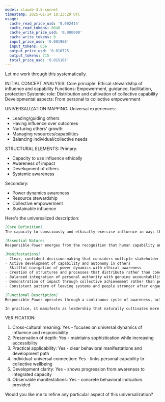 ```yaml
---
model: claude-3.5-sonnet
timestamp: 2025-01-14 18:23:29 UTC
usage:
  cache_read_price_usd: '0.002414'
  cache_read_tokens: 8046
  cache_write_price_usd: '0.000000'
  cache_write_tokens: 0
  input_price_usd: '0.001968'
  input_tokens: 656
  output_price_usd: '0.010725'
  output_tokens: 715
  total_price_usd: '0.015107'
---
```


Let me work through this systematically.

INITIAL CONCEPT ANALYSIS:
Core principle: Ethical stewardship of influence and capability
Functions: Empowerment, guidance, facilitation, protection
Systemic role: Distribution and cultivation of collective capability
Developmental aspects: From personal to collective empowerment

UNIVERSALIZATION MAPPING:
Universal experiences:
- Leading/guiding others
- Having influence over outcomes
- Nurturing others' growth
- Managing resources/capabilities
- Balancing individual/collective needs

STRUCTURAL ELEMENTS:
Primary:
- Capacity to use influence ethically
- Awareness of impact
- Development of others
- Systemic awareness

Secondary:
- Power dynamics awareness
- Resource stewardship
- Collective empowerment
- Sustainable influence

Here's the universalized description:

```markdown
[Core Definition]
The capacity to consciously and ethically exercise influence in ways that nurture collective flourishing, characterized by the skillful balance of personal capability with responsibility to others, while actively developing and distributing power rather than accumulating or hoarding it.

[Essential Nature]
Responsible Power emerges from the recognition that human capability and influence are not merely personal assets but relational resources that can either nurture or diminish collective wellbeing. It manifests as a dynamic balance between effective action and ethical awareness, combining the confidence to exercise influence with the wisdom to do so in service of shared flourishing. This quality transforms traditional power dynamics from domination or control into collaborative empowerment, where influence becomes a tool for developing capability in others and nurturing systemic health.

[Manifestations]
- Clear, confident decision-making that considers multiple stakeholder impacts
- Active development of capability and autonomy in others
- Skillful navigation of power dynamics with ethical awareness
- Creation of structures and processes that distribute rather than concentrate power
- Balanced integration of personal authority with genuine accountability
- Demonstration of impact through collective achievement rather than personal dominance
- Consistent pattern of leaving systems and people stronger after engagement

[Functional Description]
Responsible Power operates through a continuous cycle of awareness, action, and adjustment. It begins with deep recognition of one's sphere of influence and its systemic implications, develops through conscious practice of ethical decision-making, and matures into an integrated capacity for empowering leadership. This quality grows through actively seeking feedback, embracing accountability, and consistently choosing collective benefit over personal advantage.

In practice, it manifests as leadership that naturally cultivates more leaders, decision-making that strengthens rather than depletes systemic resources, and influence that generates expanding circles of capability. Success is measured not by personal accumulation of power but by the growing capacity of the collective system and its members to thrive independently.
```

VERIFICATION:
1. Cross-cultural meaning: Yes - focuses on universal dynamics of influence and responsibility
2. Preservation of depth: Yes - maintains sophistication while increasing accessibility
3. Practical applicability: Yes - clear behavioral manifestations and development path
4. Individual-universal connection: Yes - links personal capability to collective wellbeing
5. Development clarity: Yes - shows progression from awareness to integrated capacity
6. Observable manifestations: Yes - concrete behavioral indicators provided

Would you like me to refine any particular aspect of this universalization?
